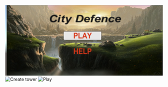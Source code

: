 ![Start Menu](https://github.com/holycabbage/3D_Tower_Defence/blob/main/3D%201.PNG)
![Create tower](https://github.com/holycabbage/3D_Tower_Defence/blob/main/3d.PNG)
![Play](https://github.com/holycabbage/3D_Tower_Defence/blob/main/3D%202.PNG)
